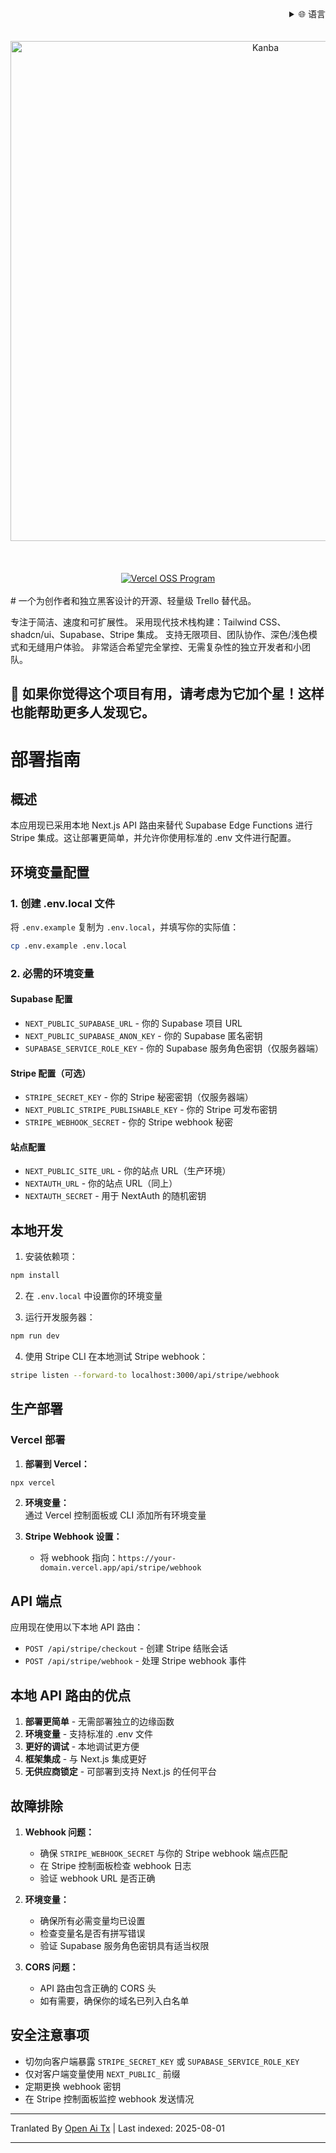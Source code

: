 <div align="right">
  <details>
    <summary >🌐 语言</summary>
    <div>
      <div align="center">
        <a href="https://openaitx.github.io/view.html?user=Uaghazade1&project=kanba&lang=en">English</a>
        | <a href="https://openaitx.github.io/view.html?user=Uaghazade1&project=kanba&lang=zh-CN">简体中文</a>
        | <a href="https://openaitx.github.io/view.html?user=Uaghazade1&project=kanba&lang=zh-TW">繁體中文</a>
        | <a href="https://openaitx.github.io/view.html?user=Uaghazade1&project=kanba&lang=ja">日本語</a>
        | <a href="https://openaitx.github.io/view.html?user=Uaghazade1&project=kanba&lang=ko">한국어</a>
        | <a href="https://openaitx.github.io/view.html?user=Uaghazade1&project=kanba&lang=hi">हिन्दी</a>
        | <a href="https://openaitx.github.io/view.html?user=Uaghazade1&project=kanba&lang=th">ไทย</a>
        | <a href="https://openaitx.github.io/view.html?user=Uaghazade1&project=kanba&lang=fr">Français</a>
        | <a href="https://openaitx.github.io/view.html?user=Uaghazade1&project=kanba&lang=de">Deutsch</a>
        | <a href="https://openaitx.github.io/view.html?user=Uaghazade1&project=kanba&lang=es">Español</a>
        | <a href="https://openaitx.github.io/view.html?user=Uaghazade1&project=kanba&lang=it">Itapano</a>
        | <a href="https://openaitx.github.io/view.html?user=Uaghazade1&project=kanba&lang=ru">Русский</a>
        | <a href="https://openaitx.github.io/view.html?user=Uaghazade1&project=kanba&lang=pt">Português</a>
        | <a href="https://openaitx.github.io/view.html?user=Uaghazade1&project=kanba&lang=nl">Nederlands</a>
        | <a href="https://openaitx.github.io/view.html?user=Uaghazade1&project=kanba&lang=pl">Polski</a>
        | <a href="https://openaitx.github.io/view.html?user=Uaghazade1&project=kanba&lang=ar">العربية</a>
        | <a href="https://openaitx.github.io/view.html?user=Uaghazade1&project=kanba&lang=fa">فارسی</a>
        | <a href="https://openaitx.github.io/view.html?user=Uaghazade1&project=kanba&lang=tr">Türkçe</a>
        | <a href="https://openaitx.github.io/view.html?user=Uaghazade1&project=kanba&lang=vi">Tiếng Việt</a>
        | <a href="https://openaitx.github.io/view.html?user=Uaghazade1&project=kanba&lang=id">Bahasa Indonesia</a>
      </div>
    </div>
  </details>
</div>

<div align="center">
  <br />
<br />
<a href="https://kanba.co">
  <img alt="Kanba" src="https://www.kanba.co/dark-hero.png" style=" width: 800px " />
</a>
    <br />
<br />
</div>

<div align="center">
  <br />
<br />
<a href="https://vercel.com/oss">
  <img alt="Vercel OSS Program" src="https://vercel.com/oss/program-badge.svg" />
</a>
    <br />
<br />
</div>
# 一个为创作者和独立黑客设计的开源、轻量级 Trello 替代品。

专注于简洁、速度和可扩展性。
采用现代技术栈构建：Tailwind CSS、shadcn/ui、Supabase、Stripe 集成。
支持无限项目、团队协作、深色/浅色模式和无缝用户体验。
非常适合希望完全掌控、无需复杂性的独立开发者和小团队。

## 🌟 如果你觉得这个项目有用，请考虑为它加个星！这样也能帮助更多人发现它。

# 部署指南

## 概述
本应用现已采用本地 Next.js API 路由来替代 Supabase Edge Functions 进行 Stripe 集成。这让部署更简单，并允许你使用标准的 .env 文件进行配置。

## 环境变量配置

### 1. 创建 .env.local 文件
将 `.env.example` 复制为 `.env.local`，并填写你的实际值：


```bash
cp .env.example .env.local
```
### 2. 必需的环境变量

#### Supabase 配置
- `NEXT_PUBLIC_SUPABASE_URL` - 你的 Supabase 项目 URL
- `NEXT_PUBLIC_SUPABASE_ANON_KEY` - 你的 Supabase 匿名密钥
- `SUPABASE_SERVICE_ROLE_KEY` - 你的 Supabase 服务角色密钥（仅服务器端）

#### Stripe 配置（可选）
- `STRIPE_SECRET_KEY` - 你的 Stripe 秘密密钥（仅服务器端）
- `NEXT_PUBLIC_STRIPE_PUBLISHABLE_KEY` - 你的 Stripe 可发布密钥
- `STRIPE_WEBHOOK_SECRET` - 你的 Stripe webhook 秘密

#### 站点配置
- `NEXT_PUBLIC_SITE_URL` - 你的站点 URL（生产环境）
- `NEXTAUTH_URL` - 你的站点 URL（同上）
- `NEXTAUTH_SECRET` - 用于 NextAuth 的随机密钥

## 本地开发

1. 安装依赖项：

```bash
npm install
```
2. 在 `.env.local` 中设置你的环境变量

3. 运行开发服务器：

```bash
npm run dev
```


4. 使用 Stripe CLI 在本地测试 Stripe webhook：

```bash
stripe listen --forward-to localhost:3000/api/stripe/webhook
```


## 生产部署


### Vercel 部署

1. **部署到 Vercel：**

```bash
npx vercel
```
2. **环境变量：**  
   通过 Vercel 控制面板或 CLI 添加所有环境变量  

3. **Stripe Webhook 设置：**  
   - 将 webhook 指向：`https://your-domain.vercel.app/api/stripe/webhook`  

## API 端点  

应用现在使用以下本地 API 路由：  

- `POST /api/stripe/checkout` - 创建 Stripe 结账会话  
- `POST /api/stripe/webhook` - 处理 Stripe webhook 事件  

## 本地 API 路由的优点  

1. **部署更简单** - 无需部署独立的边缘函数  
2. **环境变量** - 支持标准的 .env 文件  
3. **更好的调试** - 本地调试更方便  
4. **框架集成** - 与 Next.js 集成更好  
5. **无供应商锁定** - 可部署到支持 Next.js 的任何平台  

## 故障排除  

1. **Webhook 问题：**  
   - 确保 `STRIPE_WEBHOOK_SECRET` 与你的 Stripe webhook 端点匹配  
   - 在 Stripe 控制面板检查 webhook 日志  
   - 验证 webhook URL 是否正确  

2. **环境变量：**  
   - 确保所有必需变量均已设置  
   - 检查变量名是否有拼写错误  
   - 验证 Supabase 服务角色密钥具有适当权限  

3. **CORS 问题：**  
   - API 路由包含正确的 CORS 头  
   - 如有需要，确保你的域名已列入白名单  

## 安全注意事项  

- 切勿向客户端暴露 `STRIPE_SECRET_KEY` 或 `SUPABASE_SERVICE_ROLE_KEY`  
- 仅对客户端变量使用 `NEXT_PUBLIC_` 前缀  
- 定期更换 webhook 密钥  
- 在 Stripe 控制面板监控 webhook 发送情况  



---

Tranlated By [Open Ai Tx](https://github.com/OpenAiTx/OpenAiTx) | Last indexed: 2025-08-01

---